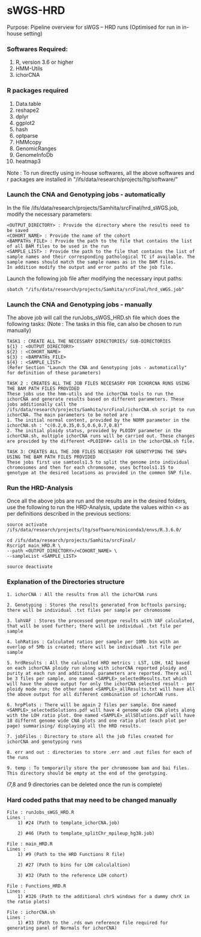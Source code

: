 # sWGS-HRD

Purpose: Pipeline overview for sWGS – HRD runs
(Optimised for run in in-house setting)

### Softwares Required:
1. R, version 3.6 or higher
2. HMM-Utils
3. ichorCNA

### R packages required
1. Data.table
2. reshape2
3. dplyr
4. ggplot2
5. hash
6. optparse
7. HMMcopy
8. GenomicRanges
9. GenomeInfoDb
10. heatmap3

Note : To run directly using in-house softwares, all the above softwares and r packages are installed in 
    "/ifs/data/research/projects/ltg/software/"

### Launch the CNA and Genotyping jobs - automatically
In the file /ifs/data/research/projects/Samhita/srcFinal/hrd_sWGS.job, modify the necessary parameters:

    <OUTPUT_DIRECTORY> : Provide the directory where the results need to be saved
    <COHORT_NAME> : Provide the name of the cohort 
    <BAMPATHs_FILE> : Provide the path to the file that contains the list of all BAM files to be used in the run
    <SAMPLE_LIST> : Provide the path to the file that contains the list of sample names and their corresponding pathological TC if available. The sample names should match the sample names as in the BAM files.
    In addition modify the output and error paths of the job file.

Launch the following job file after modifying the necessary input paths:

    sbatch "/ifs/data/research/projects/Samhita/srcFinal/hrd_sWGS.job"

### Launch the CNA and Genotyping jobs - manually
The above job will call the runJobs_sWGS_HRD.sh file which does the following tasks:
(Note : The tasks in this file, can also be chosen to run manually)

    TASK1 : CREATE ALL THE NECESSARY DIRECTORIES/ SUB-DIRECTORIES
    ${1} : <OUTPUT_DIRECTORY>
    ${2} : <COHORT_NAME>
    ${3} : <BAMPATHs_FILE>
    ${4} : <SAMPLE_LIST>
    (Refer Section "Launch the CNA and Genotyping jobs - automatically" for definition of these parameters)

    TASK 2 : CREATES ALL THE JOB FILES NECESASRY FOR ICHORCNA RUNS USING THE BAM PATH FILES PROVIDED
    These jobs use the hmm-utils and the ichorCNA tools to run the ichorCNA and generate results based on different parameters. These jobs additionally call the /ifs/data/research/projects/Samhita/srcFinal/ichorCNA.sh script to run ichorCNA. The main parameters to be noted are : 
    1. The initial normal content, provided by the NORM parameter in the ichorCNA.sh : "c(0.2,0.35,0.5,0.6,0.7,0.8)"
    2. The initial ploidy status, provided by PLOIDY parameter in the ichorCNA.sh, multiple ichorCNA runs will be carried out. These changes are provided by the different <PLOIDY#> calls in the ichorCNA.sh file.
    
    TASK 3: CREATES ALL THE JOB FILES NECESASRY FOR GENOTYPING THE SNPs USING THE BAM PATH FILES PROVIDED
    These jobs first use samtools1.5 to split the genome into individual chromosomes and then for each chromosome, uses bcftools1.15 to genotype at the desired locations as provided in the common SNP file. 
    
### Run the HRD-Analysis
Once all the above jobs are run and the results are in the desired folders, use the following to run the HRD-Analysis, update the values within <> as per definitions described in the previous sections:

    source activate /ifs/data/research/projects/ltg/software/miniconda3/envs/R.3.6.0/

    cd /ifs/data/research/projects/Samhita/srcFinal/
    Rscript main_HRD.R \
    --path <OUTPUT_DIRECTORY>/<COHORT_NAME> \
    --sampleList <SAMPLE_LIST>

    source deactivate
    
### Explanation of the Directories structure

    1. ichorCNA : All the results from all the ichorCNA runs
    
    2. Genotyping : Stores the results generated from bcftools parsing; there will be individual .txt files per sample per chromosome

    3. lohVAF : Stores the processed genotype results with VAF calculated, that will be used further; there will be individual .txt file per sample

    4. lohRatios : Calculated ratios per sample per 10Mb bin with an overlap of 5Mb is created; there will be individual .txt file per sample

    5. hrdResults : All the calcualted HRD metrics : LST, LOH, tAI based on each ichorCNA ploidy run along with ichorCNA reported ploidy and purity at each run and additional parameters are reported. There will be 3 files per sample, one named <SAMPLE>_selectedResults.txt which will have the above output for only the ichorCNA selected result - per ploidy mode run; the other named <SAMPLE>_allResults.txt will have all the above output for all different combination of ichorCAN runs.

    6. hrpPlots : There will be again 2 files per sample. One named <SAMPLE>_selectedSolutions.pdf will have 4 genome wide CNA plots along with the LOH ratio plot. One named <SAMPLE>_allSOlutions.pdf will have 18 differnt genome wide CNA plots and one ratio plot (each plot per page) summarising/ displaying all the HRD results.

    7. jobFiles : Directory to store all the job files created for ichorCNA and genotyping runs

    8. err and out : directories to store .err and .out files for each of the runs

    9. temp : To temporarily store the per chromosome bam and bai files. This directory should be empty at the end of the genotyping.

(7,8 and 9 directories can be deleted once the run is complete)

### Hard coded paths that may need to be changed manually

    File : runJobs_sWGS_HRD.R
    Lines :
        1) #24 (Path to template_ichorCNA.job)

        2) #46 (Path to template_splitChr_mpileup_hg38.job)
        
    File : main_HRD.R
    Lines : 
        1) #9 (Path to the HRD Functions R file) 
        
        2) #27 (Path to bins for LOH calculaltion)
        
        3) #32 (Path to the reference LOH cohort)
        
    File : Functions_HRD.R
    Lines :
        1) #326 (Path to the additional chrS windows for a dummy chrX in the ratio plots)

    File : ichorCNA.sh
    Lines :
        1) #33 (Path to the .rds own reference file required for generating panel of Normals for ichorCNA)
